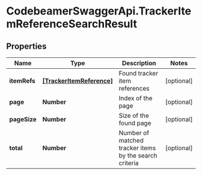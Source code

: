 # CodebeamerSwaggerApi.TrackerItemReferenceSearchResult

## Properties
Name | Type | Description | Notes
------------ | ------------- | ------------- | -------------
**itemRefs** | [**[TrackerItemReference]**](TrackerItemReference.md) | Found tracker item references | [optional] 
**page** | **Number** | Index of the page | [optional] 
**pageSize** | **Number** | Size of the found page | [optional] 
**total** | **Number** | Number of matched tracker items by the search criteria | [optional] 
